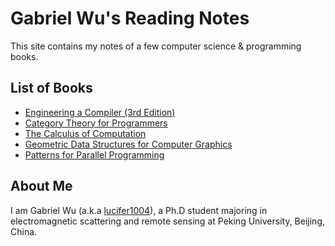 # Gabriel Wu's Reading Notes

This site contains my notes of a few computer science & programming books.

## List of Books

- [Engineering a Compiler (3rd Edition)](./engineering_a_compiler_third_edition/)
- [Category Theory for Programmers](./category_theory_for_programmers/)
- [The Calculus of Computation](./calculus_of_computation/)
- [Geometric Data Structures for Computer Graphics](./geometric_data_structures_for_computer_graphics/)
- [Patterns for Parallel Programming](./patterns_for_parallel_programming/)

## About Me

I am Gabriel Wu (a.k.a [lucifer1004](https://github.com/lucifer1004)), a Ph.D student majoring in electromagnetic scattering and remote sensing at Peking University, Beijing, China.
